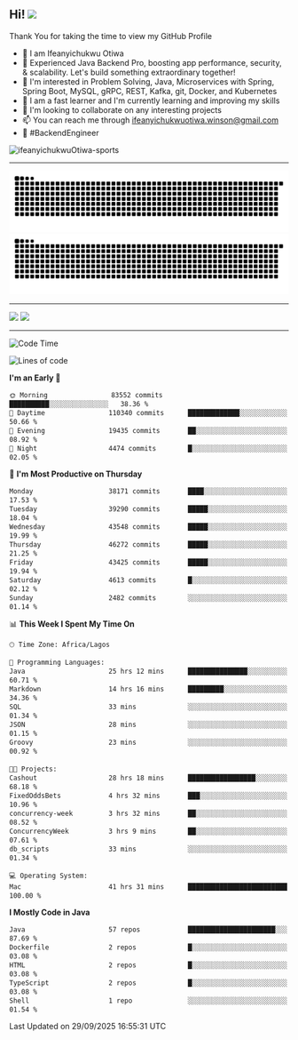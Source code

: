 <!-- BLOG-POST-LIST:START --><!-- BLOG-POST-LIST:END -->

## Hi! <img src="https://media.giphy.com/media/hvRJCLFzcasrR4ia7z/giphy.gif" width="4%"> 

Thank You for taking the time to view my GitHub Profile

- 👋 I am Ifeanyichukwu Otiwa
- 🚀 Experienced Java Backend Pro, boosting app performance, security, & scalability. Let's build something extraordinary together!
- 👀 I'm interested in Problem Solving, Java, Microservices with Spring, Spring Boot, MySQL, gRPC, REST, Kafka, git, Docker, and Kubernetes
- 🌱 I am a fast learner and I'm currently learning and improving my skills
- 💞️ I'm looking to collaborate on any interesting projects
- 📫 You can reach me through ifeanyichukwuotiwa.winson@gmail.com
- 🚀 #BackendEngineer

<p align="left" marginTop="10px"> <img src="https://komarev.com/ghpvc/?username=ifeanyichukwuOtiwa-sports&label=Profile%20views&color=0e75b6&style=for-the-badge" alt="ifeanyichukwuOtiwa-sports" /> </p>

***

<!--🐍📈SNAKEGRAPH / 🌐WEBSITE: https://github.com/Platane/snk -->
![github contribution grid snake animation](https://raw.githubusercontent.com/ifeanyichukwuOtiwa-sports/ifeanyichukwuOtiwa-sports/output/github-contribution-grid-snake-dark.svg#gh-dark-mode-only)![github contribution grid snake animation](https://raw.githubusercontent.com/ifeanyichukwuOtiwa-sports/ifeanyichukwuOtiwa-sports/output/github-contribution-grid-snake.svg#gh-light-mode-only)

***

<p float="left">
  <img float="left" src="https://github-readme-stats.vercel.app/api?username=ifeanyichukwuOtiwa-sports&count_private=true&include_all_commits=true&theme=react&show_icons=true" />
  <img float="right" src="https://github-readme-stats.vercel.app/api/top-langs/?username=ifeanyichukwuOtiwa-sports&layout=compact&show_icons=true&theme=react" /> 
</p>

***



<!--START_SECTION:waka-->
![Code Time](http://img.shields.io/badge/Code%20Time-4%2C281%20hrs%2032%20mins-blue)

![Lines of code](https://img.shields.io/badge/From%20Hello%20World%20I%27ve%20Written-62.0%20million%20lines%20of%20code-blue)

**I'm an Early 🐤** 

```text
🌞 Morning                83552 commits       ██████████░░░░░░░░░░░░░░░   38.36 % 
🌆 Daytime                110340 commits      █████████████░░░░░░░░░░░░   50.66 % 
🌃 Evening                19435 commits       ██░░░░░░░░░░░░░░░░░░░░░░░   08.92 % 
🌙 Night                  4474 commits        █░░░░░░░░░░░░░░░░░░░░░░░░   02.05 % 
```
📅 **I'm Most Productive on Thursday** 

```text
Monday                   38171 commits       ████░░░░░░░░░░░░░░░░░░░░░   17.53 % 
Tuesday                  39290 commits       █████░░░░░░░░░░░░░░░░░░░░   18.04 % 
Wednesday                43548 commits       █████░░░░░░░░░░░░░░░░░░░░   19.99 % 
Thursday                 46272 commits       █████░░░░░░░░░░░░░░░░░░░░   21.25 % 
Friday                   43425 commits       █████░░░░░░░░░░░░░░░░░░░░   19.94 % 
Saturday                 4613 commits        █░░░░░░░░░░░░░░░░░░░░░░░░   02.12 % 
Sunday                   2482 commits        ░░░░░░░░░░░░░░░░░░░░░░░░░   01.14 % 
```


📊 **This Week I Spent My Time On** 

```text
🕑︎ Time Zone: Africa/Lagos

💬 Programming Languages: 
Java                     25 hrs 12 mins      ███████████████░░░░░░░░░░   60.71 % 
Markdown                 14 hrs 16 mins      █████████░░░░░░░░░░░░░░░░   34.36 % 
SQL                      33 mins             ░░░░░░░░░░░░░░░░░░░░░░░░░   01.34 % 
JSON                     28 mins             ░░░░░░░░░░░░░░░░░░░░░░░░░   01.15 % 
Groovy                   23 mins             ░░░░░░░░░░░░░░░░░░░░░░░░░   00.92 % 

🐱‍💻 Projects: 
Cashout                  28 hrs 18 mins      █████████████████░░░░░░░░   68.18 % 
FixedOddsBets            4 hrs 32 mins       ███░░░░░░░░░░░░░░░░░░░░░░   10.96 % 
concurrency-week         3 hrs 32 mins       ██░░░░░░░░░░░░░░░░░░░░░░░   08.52 % 
ConcurrencyWeek          3 hrs 9 mins        ██░░░░░░░░░░░░░░░░░░░░░░░   07.61 % 
db_scripts               33 mins             ░░░░░░░░░░░░░░░░░░░░░░░░░   01.34 % 

💻 Operating System: 
Mac                      41 hrs 31 mins      █████████████████████████   100.00 % 
```

**I Mostly Code in Java** 

```text
Java                     57 repos            ██████████████████████░░░   87.69 % 
Dockerfile               2 repos             █░░░░░░░░░░░░░░░░░░░░░░░░   03.08 % 
HTML                     2 repos             █░░░░░░░░░░░░░░░░░░░░░░░░   03.08 % 
TypeScript               2 repos             █░░░░░░░░░░░░░░░░░░░░░░░░   03.08 % 
Shell                    1 repo              ░░░░░░░░░░░░░░░░░░░░░░░░░   01.54 % 
```




 Last Updated on 29/09/2025 16:55:31 UTC
<!--END_SECTION:waka-->

<!--
<p align="center">
![trophy](https://github-profile-trophy.vercel.app/?username=ifeanyichukwuOtiwa-sports&theme=onedark) (https://github.com/ryo-ma/github-profile-trophy)
</p>
-->

<!---
ifeanyi-otiwa/ifeanyi-otiwa is a ✨ special ✨ repository because its `README.md` (this file) appears on your GitHub profile.
You can click the Preview link to take a look at your changes.
--->
